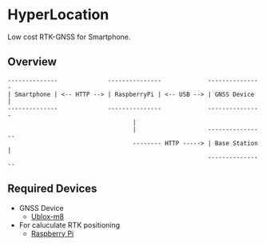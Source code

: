 # HyperLocation

Low cost RTK-GNSS for Smartphone.

## Overview

```
--------------              ---------------             ---------------
| Smartphone | <-- HTTP --> | RaspberryPi | <-- USB --> | GNSS Device |
--------------              ---------------             ---------------
                                   |
                                   |                    ----------------
                                   -------- HTTP -----> | Base Station |
                                                        ----------------
```
## Required Devices

- GNSS Device
  - [Ublox-m8](http://www.u-blox.com/en/u-blox-6-the-next-generation-gps-platform.html)
- For caluculate RTK positioning
  - [Raspberry Pi](https://www.raspberrypi.org/)
